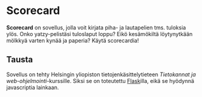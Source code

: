 # Scorecard

**Scorecard** on sovellus, jolla voit kirjata piha- ja lautapelien tms. tuloksia
ylös. Onko yatzy-pelistäsi tuloslaput loppu? Eikö kesämökiltä löytynytkään
mölkkyä varten kynää ja paperia? Käytä scorecardia!

## Tausta

Sovellus on tehty Helsingin yliopiston tietojenkäsittelytieteen _Tietokannat ja
web-ohjelmointi_-kurssille. Siksi se on toteutettu [Flask](https://flask.palletsprojects.com/en/stable/)illa, eikä se hyödynnä javascriptia lainkaan.
